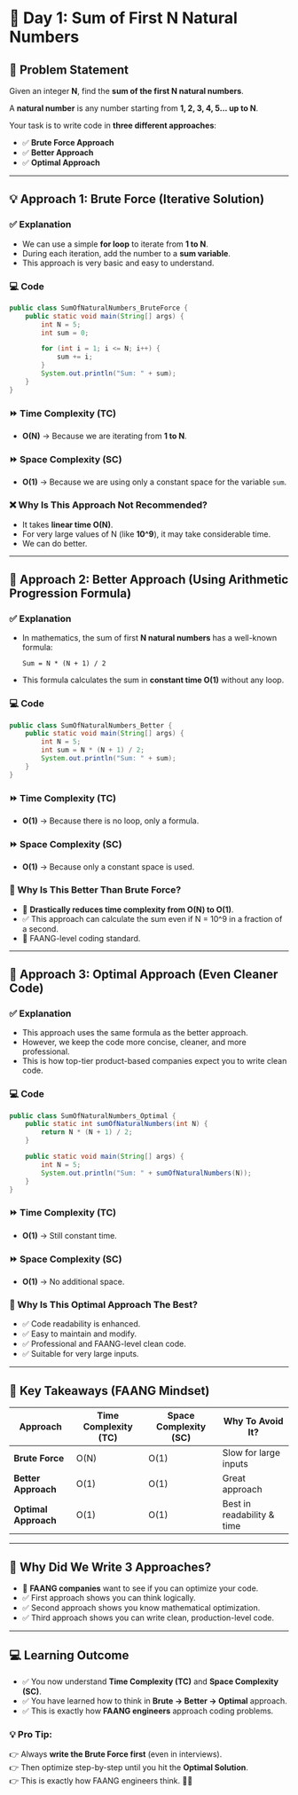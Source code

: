 # 🚀 Day 1: Sum of First N Natural Numbers

## 📜 Problem Statement
Given an integer **N**, find the **sum of the first N natural numbers**.

A **natural number** is any number starting from **1, 2, 3, 4, 5... up to N**.

Your task is to write code in **three different approaches**:
- ✅ **Brute Force Approach**
- ✅ **Better Approach**
- ✅ **Optimal Approach**

---

## 💡 Approach 1: Brute Force (Iterative Solution)

### ✅ Explanation
- We can use a simple **for loop** to iterate from **1 to N**.
- During each iteration, add the number to a **sum variable**.
- This approach is very basic and easy to understand.

### 💻 Code
```java
public class SumOfNaturalNumbers_BruteForce {
    public static void main(String[] args) {
        int N = 5;
        int sum = 0;

        for (int i = 1; i <= N; i++) {
            sum += i;
        }
        System.out.println("Sum: " + sum);
    }
}
```

### ⏩ Time Complexity (TC)
- **O(N)** → Because we are iterating from **1 to N**.

### ⏩ Space Complexity (SC)
- **O(1)** → Because we are using only a constant space for the variable `sum`.

### ❌ Why Is This Approach Not Recommended?
- It takes **linear time O(N)**.
- For very large values of N (like **10^9**), it may take considerable time.
- We can do better.

---

## 💎 Approach 2: Better Approach (Using Arithmetic Progression Formula)

### ✅ Explanation
- In mathematics, the sum of first **N natural numbers** has a well-known formula:
  ```
  Sum = N * (N + 1) / 2
  ```
- This formula calculates the sum in **constant time O(1)** without any loop.

### 💻 Code
```java
public class SumOfNaturalNumbers_Better {
    public static void main(String[] args) {
        int N = 5;
        int sum = N * (N + 1) / 2;
        System.out.println("Sum: " + sum);
    }
}
```

### ⏩ Time Complexity (TC)
- **O(1)** → Because there is no loop, only a formula.

### ⏩ Space Complexity (SC)
- **O(1)** → Because only a constant space is used.

### 💎 Why Is This Better Than Brute Force?
- 🚀 **Drastically reduces time complexity from O(N) to O(1)**.
- ✅ This approach can calculate the sum even if N = 10^9 in a fraction of a second.
- 💯 FAANG-level coding standard.

---

## 💎 Approach 3: Optimal Approach (Even Cleaner Code)

### ✅ Explanation
- This approach uses the same formula as the better approach.
- However, we keep the code more concise, cleaner, and more professional.
- This is how top-tier product-based companies expect you to write clean code.

### 💻 Code
```java
public class SumOfNaturalNumbers_Optimal {
    public static int sumOfNaturalNumbers(int N) {
        return N * (N + 1) / 2;
    }

    public static void main(String[] args) {
        int N = 5;
        System.out.println("Sum: " + sumOfNaturalNumbers(N));
    }
}
```

### ⏩ Time Complexity (TC)
- **O(1)** → Still constant time.

### ⏩ Space Complexity (SC)
- **O(1)** → No additional space.

### 💯 Why Is This Optimal Approach The Best?
- ✅ Code readability is enhanced.
- ✅ Easy to maintain and modify.
- ✅ Professional and FAANG-level clean code.
- ✅ Suitable for very large inputs.

---

## 🎯 Key Takeaways (FAANG Mindset)
| Approach     | Time Complexity (TC) | Space Complexity (SC) | Why To Avoid It?             |
|-------------|--------------------|--------------------|----------------------------|
| **Brute Force**  | O(N)                  | O(1)                  | Slow for large inputs       |
| **Better Approach** | O(1)                  | O(1)                  | Great approach             |
| **Optimal Approach** | O(1)                  | O(1)                  | Best in readability & time |

---

## 💎 Why Did We Write 3 Approaches?
- 🚀 **FAANG companies** want to see if you can optimize your code.
- ✅ First approach shows you can think logically.
- ✅ Second approach shows you know mathematical optimization.
- ✅ Third approach shows you can write clean, production-level code.

---

## 💻 Learning Outcome
- ✅ You now understand **Time Complexity (TC)** and **Space Complexity (SC)**.
- ✅ You have learned how to think in **Brute → Better → Optimal** approach.
- ✅ This is exactly how **FAANG engineers** approach coding problems.

### 💡 Pro Tip:
👉 Always **write the Brute Force first** (even in interviews).  
👉 Then optimize step-by-step until you hit the **Optimal Solution**.  
👉 This is exactly how FAANG engineers think. 💯🔥

